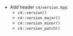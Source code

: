 - Add header `c4/version.hpp`:
  - `c4::version()`
  - `c4::version_major()`
  - `c4::version_minor()`
  - `c4::version_patch()`
